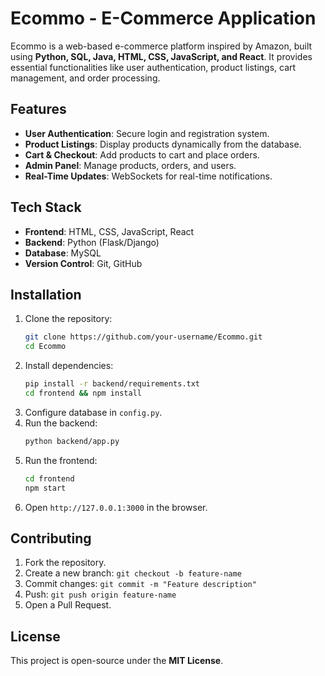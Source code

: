 
# Ecommo - E-Commerce Application  

Ecommo is a web-based e-commerce platform inspired by Amazon, built using **Python, SQL, Java, HTML, CSS, JavaScript, and React**. It provides essential functionalities like user authentication, product listings, cart management, and order processing.

## Features  
- **User Authentication**: Secure login and registration system.  
- **Product Listings**: Display products dynamically from the database.  
- **Cart & Checkout**: Add products to cart and place orders.  
- **Admin Panel**: Manage products, orders, and users.  
- **Real-Time Updates**: WebSockets for real-time notifications.  

## Tech Stack  
- **Frontend**: HTML, CSS, JavaScript, React  
- **Backend**: Python (Flask/Django)  
- **Database**: MySQL  
- **Version Control**: Git, GitHub  

## Installation  
1. Clone the repository:  
   ```sh
   git clone https://github.com/your-username/Ecommo.git
   cd Ecommo
   ```
2. Install dependencies:  
   ```sh
   pip install -r backend/requirements.txt
   cd frontend && npm install
   ```
3. Configure database in `config.py`.  
4. Run the backend:  
   ```sh
   python backend/app.py
   ```
5. Run the frontend:  
   ```sh
   cd frontend
   npm start
   ```
6. Open `http://127.0.0.1:3000` in the browser.

## Contributing  
1. Fork the repository.  
2. Create a new branch: `git checkout -b feature-name`  
3. Commit changes: `git commit -m "Feature description"`  
4. Push: `git push origin feature-name`  
5. Open a Pull Request.  

## License  
This project is open-source under the **MIT License**.

